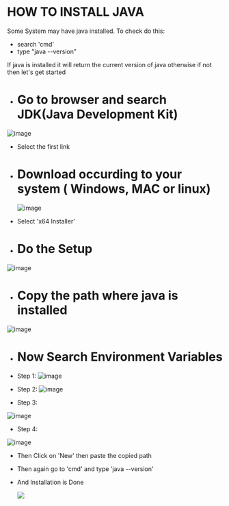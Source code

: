 # HOW TO INSTALL JAVA

Some System may have java installed.
To check do this:
- search 'cmd'
- type "java --version"

If java is installed it will return the current version of java otherwise if not then let's get started 

- # Go to browser and search JDK(Java Development Kit)

![image](https://github.com/Ayus0721/JAVA/assets/147092631/b86fce90-1245-4c3d-95f5-000d0f7642d2)

- Select the first link 

- # Download occurding to your system ( Windows, MAC or linux)
  ![image](https://github.com/Ayus0721/JAVA/assets/147092631/ddfb1fd8-cb22-41d1-a7af-31758af0a8b4)

- Select 'x64 Installer'


- # Do the Setup

![image](https://github.com/Ayus0721/JAVA/assets/147092631/ef0676b5-db86-4cd1-b3f5-b243b8caa81d)

- # Copy the path where java is installed

![image](https://github.com/Ayus0721/JAVA/assets/147092631/c85a4d3c-ee2e-42a8-856a-5e6497b5df99)

- # Now Search Environment Variables
- Step 1:
![image](https://github.com/Ayus0721/JAVA/assets/147092631/bf9786e8-8349-4b71-ac9a-3039f39c8cea)

- Step 2:
![image](https://github.com/Ayus0721/JAVA/assets/147092631/b88c0c4b-83f1-4f3c-bacc-2004f7bc26b4)

- Step 3:
  
![image](https://github.com/Ayus0721/JAVA/assets/147092631/91e5fe31-1ac4-4609-9b13-0dacb2611448)

- Step 4:
  
![image](https://github.com/Ayus0721/JAVA/assets/147092631/1d8bff83-4430-4376-a82d-267aba22121d)

- Then Click on 'New' then paste the copied path
- Then again go to 'cmd' and type 'java --version'
- And Installation is Done

  <img src="https://media1.tenor.com/m/CW3dv0a1Hf4AAAAC/mission-complete-spongebob.gif"/>

